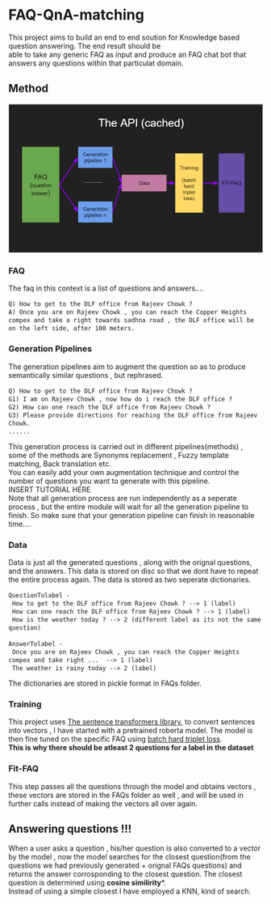 # FAQ-QnA-matching

This project aims to build an end to end soution for Knowledge based question answering. The end result should be  
able to take any generic FAQ as input and produce an FAQ chat bot that answers any questions within that particulat domain.

## Method
 ![Model overview](./Images/model_overview.PNG)  
 
 ### FAQ
 The faq in this context is a list of questions and answers....  
 ```
 Q) How to get to the DLF office from Rajeev Chowk ?  
 A) Once you are on Rajeev Chowk , you can reach the Copper Heights compex and take a right towards sadhna road , the DLF office will be on the left side, after 100 meters.
 ```
 
 ### Generation Pipelines
 The generation pipelines aim to augment the question so as to produce semantically similar questions , but rephrased.
 ```
 Q) How to get to the DLF office from Rajeev Chowk ?
 G1) I am on Rajeev Chowk , now how do i reach the DLF office ?
 G2) How can one reach the DLF office from Rajeev Chowk ?
 G3) Please provide directions for reaching the DLF office from Rajeev Chowk.
 ......
 ```
 
 This generation process is carried out in different pipelines(methods) , some of the methods are Synonyms replacement , Fuzzy template matching, Back translation etc.  
 You can easily add your own augmentation technique and control the number of questions you want to generate with this pipeline.  
 INSERT TUTORIAL HERE  
 Note that all generation process are run independently as a seperate process , but the entire module will wait for all the generation pipeline to finish.
 So make sure that your generation pipeline can finish in reasonable time....
 
 
 
 ### Data
 Data is just all the generated questions , along with the orignal questions, and the answers. This data is stored on disc so that we dont have to repeat the entire
 process again. The data is stored as two seperate dictionaries.  
 ```
 QuestionTolabel -
  How to get to the DLF office from Rajeev Chowk ? --> 1 (label)
  How can one reach the DLF office from Rajeev Chowk ? --> 1 (label)
  How is the weather today ? --> 2 (different label as its not the same question)
  
 AnswerTolabel -
  Once you are on Rajeev Chowk , you can reach the Copper Heights compex and take right ...  --> 1 (label)
  The weather is rainy today --> 2 (label)  
 ```
The dictionaries are stored in pickle format in FAQs folder.


### Training
This project uses [The sentence transformers library](https://pypi.org/project/sentence-transformers/), to convert sentences into vectors , I have started with a pretrained roberta model. The model is then fine tuned on the specific FAQ using [batch hard triplet loss](https://arxiv.org/pdf/1703.07737.pdf).  
**This is why there should be atleast 2 questions for a label in the dataset**

### Fit-FAQ
This step passes all the questions through the model and obtains vectors , these vectors are stored in the FAQs folder as well , and will be used in further calls instead of 
making the vectors all over again.

## Answering questions !!!
When a user asks a question , his/her question is also converted to a vector by the model , now the model searches for the closest question(from the questions we had previously generated + orignal FAQs questions) and returns the answer corrosponding to the closest question. The closest question is determined using **cosine similirity***.  
Instead of using a simple closest I have employed a KNN, kind of search.


